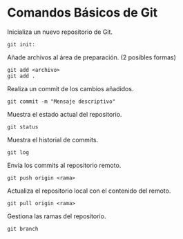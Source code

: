 # Comandos Básicos de Git


Inicializa un nuevo repositorio de Git.
```
git init: 
```
Añade archivos al área de preparación. (2 posibles formas)
```
git add <archivo>
git add .
```
Realiza un commit de los cambios añadidos.

```
git commit -m "Mensaje descriptivo"
``` 
Muestra el estado actual del repositorio.
```
git status
```
Muestra el historial de commits.
```
git log
```
 Envía los commits al repositorio remoto.
```
git push origin <rama>
``` 
Actualiza el repositorio local con el contenido del remoto.
``` 
git pull origin <rama>
```
Gestiona las ramas del repositorio.
```
git branch
```
